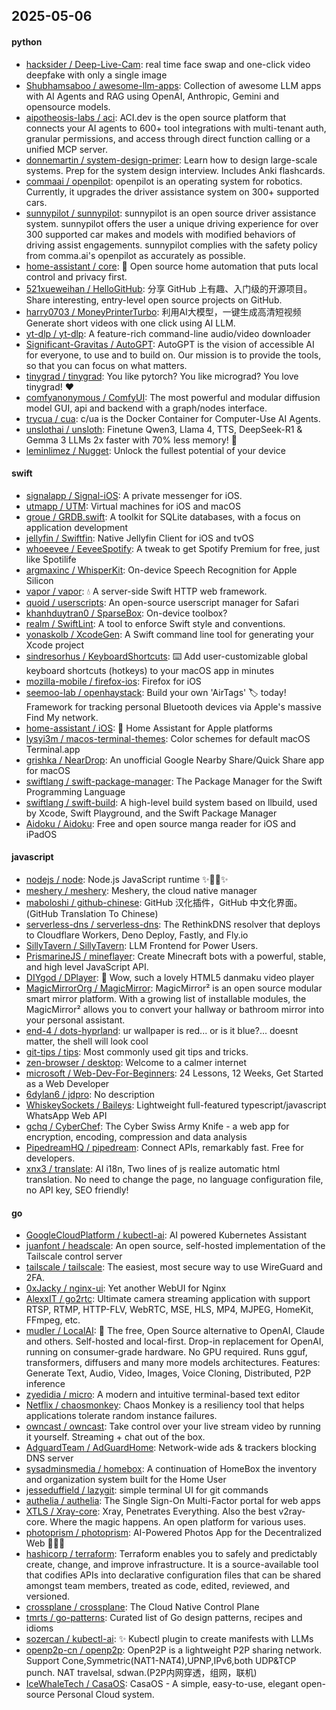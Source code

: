 ## 2025-05-06

#### python
* [hacksider / Deep-Live-Cam](https://github.com/hacksider/Deep-Live-Cam): real time face swap and one-click video deepfake with only a single image
* [Shubhamsaboo / awesome-llm-apps](https://github.com/Shubhamsaboo/awesome-llm-apps): Collection of awesome LLM apps with AI Agents and RAG using OpenAI, Anthropic, Gemini and opensource models.
* [aipotheosis-labs / aci](https://github.com/aipotheosis-labs/aci): ACI.dev is the open source platform that connects your AI agents to 600+ tool integrations with multi-tenant auth, granular permissions, and access through direct function calling or a unified MCP server.
* [donnemartin / system-design-primer](https://github.com/donnemartin/system-design-primer): Learn how to design large-scale systems. Prep for the system design interview. Includes Anki flashcards.
* [commaai / openpilot](https://github.com/commaai/openpilot): openpilot is an operating system for robotics. Currently, it upgrades the driver assistance system on 300+ supported cars.
* [sunnypilot / sunnypilot](https://github.com/sunnypilot/sunnypilot): sunnypilot is an open source driver assistance system. sunnypilot offers the user a unique driving experience for over 300 supported car makes and models with modified behaviors of driving assist engagements. sunnypilot complies with the safety policy from comma.ai's openpilot as accurately as possible.
* [home-assistant / core](https://github.com/home-assistant/core): 🏡 Open source home automation that puts local control and privacy first.
* [521xueweihan / HelloGitHub](https://github.com/521xueweihan/HelloGitHub): 分享 GitHub 上有趣、入门级的开源项目。Share interesting, entry-level open source projects on GitHub.
* [harry0703 / MoneyPrinterTurbo](https://github.com/harry0703/MoneyPrinterTurbo): 利用AI大模型，一键生成高清短视频 Generate short videos with one click using AI LLM.
* [yt-dlp / yt-dlp](https://github.com/yt-dlp/yt-dlp): A feature-rich command-line audio/video downloader
* [Significant-Gravitas / AutoGPT](https://github.com/Significant-Gravitas/AutoGPT): AutoGPT is the vision of accessible AI for everyone, to use and to build on. Our mission is to provide the tools, so that you can focus on what matters.
* [tinygrad / tinygrad](https://github.com/tinygrad/tinygrad): You like pytorch? You like micrograd? You love tinygrad! ❤️
* [comfyanonymous / ComfyUI](https://github.com/comfyanonymous/ComfyUI): The most powerful and modular diffusion model GUI, api and backend with a graph/nodes interface.
* [trycua / cua](https://github.com/trycua/cua): c/ua is the Docker Container for Computer-Use AI Agents.
* [unslothai / unsloth](https://github.com/unslothai/unsloth): Finetune Qwen3, Llama 4, TTS, DeepSeek-R1 & Gemma 3 LLMs 2x faster with 70% less memory! 🦥
* [leminlimez / Nugget](https://github.com/leminlimez/Nugget): Unlock the fullest potential of your device

#### swift
* [signalapp / Signal-iOS](https://github.com/signalapp/Signal-iOS): A private messenger for iOS.
* [utmapp / UTM](https://github.com/utmapp/UTM): Virtual machines for iOS and macOS
* [groue / GRDB.swift](https://github.com/groue/GRDB.swift): A toolkit for SQLite databases, with a focus on application development
* [jellyfin / Swiftfin](https://github.com/jellyfin/Swiftfin): Native Jellyfin Client for iOS and tvOS
* [whoeevee / EeveeSpotify](https://github.com/whoeevee/EeveeSpotify): A tweak to get Spotify Premium for free, just like Spotilife
* [argmaxinc / WhisperKit](https://github.com/argmaxinc/WhisperKit): On-device Speech Recognition for Apple Silicon
* [vapor / vapor](https://github.com/vapor/vapor): 💧 A server-side Swift HTTP web framework.
* [quoid / userscripts](https://github.com/quoid/userscripts): An open-source userscript manager for Safari
* [khanhduytran0 / SparseBox](https://github.com/khanhduytran0/SparseBox): On-device toolbox?
* [realm / SwiftLint](https://github.com/realm/SwiftLint): A tool to enforce Swift style and conventions.
* [yonaskolb / XcodeGen](https://github.com/yonaskolb/XcodeGen): A Swift command line tool for generating your Xcode project
* [sindresorhus / KeyboardShortcuts](https://github.com/sindresorhus/KeyboardShortcuts): ⌨️ Add user-customizable global keyboard shortcuts (hotkeys) to your macOS app in minutes
* [mozilla-mobile / firefox-ios](https://github.com/mozilla-mobile/firefox-ios): Firefox for iOS
* [seemoo-lab / openhaystack](https://github.com/seemoo-lab/openhaystack): Build your own 'AirTags' 🏷 today! Framework for tracking personal Bluetooth devices via Apple's massive Find My network.
* [home-assistant / iOS](https://github.com/home-assistant/iOS): 📱 Home Assistant for Apple platforms
* [lysyi3m / macos-terminal-themes](https://github.com/lysyi3m/macos-terminal-themes): Color schemes for default macOS Terminal.app
* [grishka / NearDrop](https://github.com/grishka/NearDrop): An unofficial Google Nearby Share/Quick Share app for macOS
* [swiftlang / swift-package-manager](https://github.com/swiftlang/swift-package-manager): The Package Manager for the Swift Programming Language
* [swiftlang / swift-build](https://github.com/swiftlang/swift-build): A high-level build system based on llbuild, used by Xcode, Swift Playground, and the Swift Package Manager
* [Aidoku / Aidoku](https://github.com/Aidoku/Aidoku): Free and open source manga reader for iOS and iPadOS

#### javascript
* [nodejs / node](https://github.com/nodejs/node): Node.js JavaScript runtime ✨🐢🚀✨
* [meshery / meshery](https://github.com/meshery/meshery): Meshery, the cloud native manager
* [maboloshi / github-chinese](https://github.com/maboloshi/github-chinese): GitHub 汉化插件，GitHub 中文化界面。 (GitHub Translation To Chinese)
* [serverless-dns / serverless-dns](https://github.com/serverless-dns/serverless-dns): The RethinkDNS resolver that deploys to Cloudflare Workers, Deno Deploy, Fastly, and Fly.io
* [SillyTavern / SillyTavern](https://github.com/SillyTavern/SillyTavern): LLM Frontend for Power Users.
* [PrismarineJS / mineflayer](https://github.com/PrismarineJS/mineflayer): Create Minecraft bots with a powerful, stable, and high level JavaScript API.
* [DIYgod / DPlayer](https://github.com/DIYgod/DPlayer): 🍭 Wow, such a lovely HTML5 danmaku video player
* [MagicMirrorOrg / MagicMirror](https://github.com/MagicMirrorOrg/MagicMirror): MagicMirror² is an open source modular smart mirror platform. With a growing list of installable modules, the MagicMirror² allows you to convert your hallway or bathroom mirror into your personal assistant.
* [end-4 / dots-hyprland](https://github.com/end-4/dots-hyprland): ur wallpaper is red... or is it blue?... doesnt matter, the shell will look cool
* [git-tips / tips](https://github.com/git-tips/tips): Most commonly used git tips and tricks.
* [zen-browser / desktop](https://github.com/zen-browser/desktop): Welcome to a calmer internet
* [microsoft / Web-Dev-For-Beginners](https://github.com/microsoft/Web-Dev-For-Beginners): 24 Lessons, 12 Weeks, Get Started as a Web Developer
* [6dylan6 / jdpro](https://github.com/6dylan6/jdpro): No description
* [WhiskeySockets / Baileys](https://github.com/WhiskeySockets/Baileys): Lightweight full-featured typescript/javascript WhatsApp Web API
* [gchq / CyberChef](https://github.com/gchq/CyberChef): The Cyber Swiss Army Knife - a web app for encryption, encoding, compression and data analysis
* [PipedreamHQ / pipedream](https://github.com/PipedreamHQ/pipedream): Connect APIs, remarkably fast. Free for developers.
* [xnx3 / translate](https://github.com/xnx3/translate): AI i18n, Two lines of js realize automatic html translation. No need to change the page, no language configuration file, no API key, SEO friendly!

#### go
* [GoogleCloudPlatform / kubectl-ai](https://github.com/GoogleCloudPlatform/kubectl-ai): AI powered Kubernetes Assistant
* [juanfont / headscale](https://github.com/juanfont/headscale): An open source, self-hosted implementation of the Tailscale control server
* [tailscale / tailscale](https://github.com/tailscale/tailscale): The easiest, most secure way to use WireGuard and 2FA.
* [0xJacky / nginx-ui](https://github.com/0xJacky/nginx-ui): Yet another WebUI for Nginx
* [AlexxIT / go2rtc](https://github.com/AlexxIT/go2rtc): Ultimate camera streaming application with support RTSP, RTMP, HTTP-FLV, WebRTC, MSE, HLS, MP4, MJPEG, HomeKit, FFmpeg, etc.
* [mudler / LocalAI](https://github.com/mudler/LocalAI): 🤖 The free, Open Source alternative to OpenAI, Claude and others. Self-hosted and local-first. Drop-in replacement for OpenAI, running on consumer-grade hardware. No GPU required. Runs gguf, transformers, diffusers and many more models architectures. Features: Generate Text, Audio, Video, Images, Voice Cloning, Distributed, P2P inference
* [zyedidia / micro](https://github.com/zyedidia/micro): A modern and intuitive terminal-based text editor
* [Netflix / chaosmonkey](https://github.com/Netflix/chaosmonkey): Chaos Monkey is a resiliency tool that helps applications tolerate random instance failures.
* [owncast / owncast](https://github.com/owncast/owncast): Take control over your live stream video by running it yourself. Streaming + chat out of the box.
* [AdguardTeam / AdGuardHome](https://github.com/AdguardTeam/AdGuardHome): Network-wide ads & trackers blocking DNS server
* [sysadminsmedia / homebox](https://github.com/sysadminsmedia/homebox): A continuation of HomeBox the inventory and organization system built for the Home User
* [jesseduffield / lazygit](https://github.com/jesseduffield/lazygit): simple terminal UI for git commands
* [authelia / authelia](https://github.com/authelia/authelia): The Single Sign-On Multi-Factor portal for web apps
* [XTLS / Xray-core](https://github.com/XTLS/Xray-core): Xray, Penetrates Everything. Also the best v2ray-core. Where the magic happens. An open platform for various uses.
* [photoprism / photoprism](https://github.com/photoprism/photoprism): AI-Powered Photos App for the Decentralized Web 🌈💎✨
* [hashicorp / terraform](https://github.com/hashicorp/terraform): Terraform enables you to safely and predictably create, change, and improve infrastructure. It is a source-available tool that codifies APIs into declarative configuration files that can be shared amongst team members, treated as code, edited, reviewed, and versioned.
* [crossplane / crossplane](https://github.com/crossplane/crossplane): The Cloud Native Control Plane
* [tmrts / go-patterns](https://github.com/tmrts/go-patterns): Curated list of Go design patterns, recipes and idioms
* [sozercan / kubectl-ai](https://github.com/sozercan/kubectl-ai): ✨ Kubectl plugin to create manifests with LLMs
* [openp2p-cn / openp2p](https://github.com/openp2p-cn/openp2p): OpenP2P is a lightweight P2P sharing network. Support Cone,Symmetric(NAT1-NAT4),UPNP,IPv6,both UDP&TCP punch. NAT travelsal, sdwan.(P2P内网穿透，组网，联机)
* [IceWhaleTech / CasaOS](https://github.com/IceWhaleTech/CasaOS): CasaOS - A simple, easy-to-use, elegant open-source Personal Cloud system.
